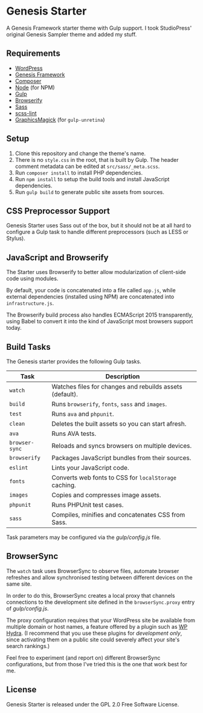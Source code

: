 # Genesis Starter

A Genesis Framework starter theme with Gulp support.  I took StudioPress' original Genesis Sampler theme and added my stuff.

## Requirements

* [WordPress](https://wordpress.org/)
* [Genesis Framework](http://my.studiopress.com/themes/genesis/)
* [Composer](https://getcomposer.org/)
* [Node](http://nodejs.org/) (for NPM)
* [Gulp](http://gulpjs.com/)
* [Browserify](http://browserify.org/)
* [Sass](http://sass-lang.com/)
* [scss-lint](https://github.com/causes/scss-lint)
* [GraphicsMagick](http://www.graphicsmagick.org/) (for `gulp-unretina`)

## Setup

1. Clone this repository and change the theme's name.
2. There is no `style.css` in the root, that is built by Gulp. The header comment metadata can be edited at `src/sass/_meta.scss`.
3. Run `composer install` to install PHP dependencies.
4. Run `npm install` to setup the build tools and install JavaScript dependencies.
5. Run `gulp build` to generate public site assets from sources.

## CSS Preprocessor Support

Genesis Starter uses Sass out of the box, but it should not be at all hard to configure a Gulp task to handle different preprocessors (such as LESS or Stylus).

## JavaScript and Browserify

The Starter uses Browserify to better allow modularization of client-side code using modules.

By default, your code is concatenated into a file called `app.js`, while external dependencies (installed using NPM) are concatenated into `infrastructure.js`.

The Browserify build process also handles ECMAScript 2015 transparently, using Babel to convert it into the kind of JavaScript most browsers support today.

## Build Tasks

The Genesis starter provides the following Gulp tasks.

| Task           | Description                                              |
| -------------- | -------------------------------------------------------- |
| `watch`        | Watches files for changes and rebuilds assets (default). |
| `build`        | Runs `browserify`, `fonts`, `sass` and `images`.         |
| `test`         | Runs `ava` and `phpunit`.                                |
| `clean`        | Deletes the built assets so you can start afresh.        |
| `ava`          | Runs AVA tests.                                          |
| `browser-sync` | Reloads and syncs browsers on multiple devices.          |
| `browserify`   | Packages JavaScript bundles from their sources.          |
| `eslint`       | Lints your JavaScript code.                              |
| `fonts`        | Converts web fonts to CSS for `localStorage` caching.    |
| `images`       | Copies and compresses image assets.                      |
| `phpunit`      | Runs PHPUnit test cases.                                 |
| `sass`         | Compiles, minifies and concatenates CSS from Sass.       |

Task parameters may be configured via the _gulp/config.js_ file.

## BrowserSync

The `watch` task uses BrowserSync to observe files, automate browser refreshes and allow synchronised testing between different devices on the same site.

In order to do this, BrowserSync creates a local proxy that channels connections to the development site defined in the `browserSync.proxy` entry of _gulp/config.js_.

The proxy configuration requires that your WordPress site be available from multiple domain or host names, a feature offered by a plugin such as [WP Hydra](https://wordpress.org/plugins/wp-hydra/). (I recommend that you use these plugins for _development only_, since activating them on a public site could severely affect your site's search rankings.)

Feel free to experiment (and report on) different BrowserSync configurations, but from those I've tried this is the one that work best for me.

## License

Genesis Starter is released under the GPL 2.0 Free Software License.
